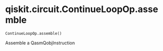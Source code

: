 # qiskit.circuit.ContinueLoopOp.assemble

`ContinueLoopOp.assemble()`

Assemble a QasmQobjInstruction
